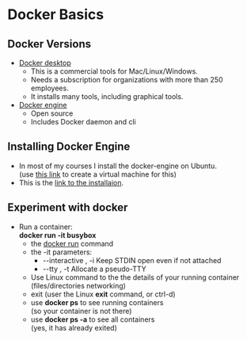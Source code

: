 # Docker Basics

## Docker Versions
- [Docker desktop](https://docs.docker.com/desktop/)
  - This is a commercial tools for Mac/Linux/Windows.
  - Needs a subscription for organizations with more than 250 employees.
  - It installs many tools, including graphical tools.
- [Docker engine](https://docs.docker.com/engine/)  
  - Open source
  - Includes Docker daemon and cli

## Installing Docker Engine
- In most of my courses I install the docker-engine on Ubuntu.  
(use [this link](https://github.com/YuvalShaul/docker-material/blob/main/1-basics/infrastructure.md) to create a virtual machine for this)
- This is the [link to the installaion](https://docs.docker.com/engine/install/ubuntu/).


## Experiment with docker

- Run a container:  
**docker run -it busybox**
  - the [docker run](https://docs.docker.com/engine/reference/commandline/run/) command
  - the -it parameters:
    - --interactive , -i 		Keep STDIN open even if not attached
    - --tty , -t 		Allocate a pseudo-TTY
  - Use Linux command to the the details of your running container (files/directories networking)
  - exit (user the Linux **exit** command, or ctrl-d)
  - use **docker ps** to see running containers  
  (so your container is not there)
  - use **docker ps -a** to see all containers  
  (yes, it has already exited)


